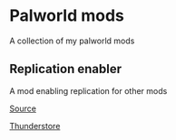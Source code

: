 # Palworld mods

A collection of my palworld mods

## Replication enabler

A mod enabling replication for other mods

[Source](./ReplicationEnabler)

[Thunderstore](https://thunderstore.io/c/palworld/p/localcc/ReplicationEnabler/)

